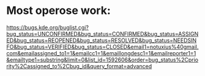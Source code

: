 # Most operose work:

https://bugs.kde.org/buglist.cgi?bug_status=UNCONFIRMED&bug_status=CONFIRMED&bug_status=ASSIGNED&bug_status=REOPENED&bug_status=RESOLVED&bug_status=NEEDSINFO&bug_status=VERIFIED&bug_status=CLOSED&email1=notuxius%40gmail.com&emailassigned_to1=1&emailcc1=1&emaillongdesc1=1&emailreporter1=1&emailtype1=substring&limit=0&list_id=1592606&order=bug_status%2Cpriority%2Cassigned_to%2Cbug_id&query_format=advanced﻿
